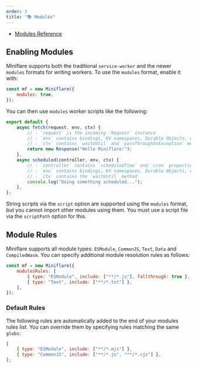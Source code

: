 ```yaml
---
order: 3
title: "📚 Modules"
---
```


- [Modules Reference](/workers/cli-wrangler/configuration#modules)

## Enabling Modules

Miniflare supports both the traditional `service-worker` and the newer `modules` formats for writing workers. To use the `modules` format, enable it with:

```js
const mf = new Miniflare({
	modules: true,
});
```

You can then use `modules` worker scripts like the following:

```js
export default {
	async fetch(request, env, ctx) {
		// - `request` is the incoming `Request` instance
		// - `env` contains bindings, KV namespaces, Durable Objects, etc
		// - `ctx` contains `waitUntil` and `passThroughOnException` methods
		return new Response("Hello Miniflare!");
	},
	async scheduled(controller, env, ctx) {
		// - `controller` contains `scheduledTime` and `cron` properties
		// - `env` contains bindings, KV namespaces, Durable Objects, etc
		// - `ctx` contains the `waitUntil` method
		console.log("Doing something scheduled...");
	},
};
```

<Aside type="warning" header="Warning">

String scripts via the `script` option are supported using
the `modules` format, but you cannot import other modules using them. You must
use a script file via the `scriptPath` option for this.

</Aside>

## Module Rules

Miniflare supports all module types: `ESModule`, `CommonJS`, `Text`, `Data` and
`CompiledWasm`. You can specify additional module resolution rules as follows:

```js
const mf = new Miniflare({
	modulesRules: [
		{ type: "ESModule", include: ["**/*.js"], fallthrough: true },
		{ type: "Text", include: ["**/*.txt"] },
	],
});
```

### Default Rules

The following rules are automatically added to the end of your modules rules
list. You can override them by specifying rules matching the same `globs`:

```js
[
	{ type: "ESModule", include: ["**/*.mjs"] },
	{ type: "CommonJS", include: ["**/*.js", "**/*.cjs"] },
];
```

